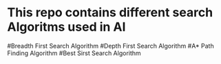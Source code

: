 # This repo contains different search Algoritms used in AI

#Breadth First Search Algorithm 
#Depth First Search Algorithm
#A* Path Finding Algorithm
#Best Sirst Search Algorithm
